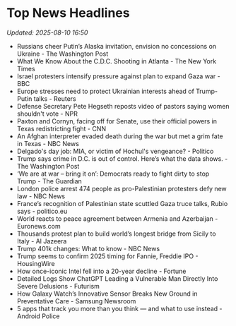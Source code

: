 # Top News Headlines

_Updated: 2025-08-10 16:50_

- Russians cheer Putin’s Alaska invitation, envision no concessions on Ukraine - The Washington Post
- What We Know About the C.D.C. Shooting in Atlanta - The New York Times
- Israel protesters intensify pressure against plan to expand Gaza war - BBC
- Europe stresses need to protect Ukrainian interests ahead of Trump-Putin talks - Reuters
- Defense Secretary Pete Hegseth reposts video of pastors saying women shouldn't vote - NPR
- Paxton and Cornyn, facing off for Senate, use their official powers in Texas redistricting fight - CNN
- An Afghan interpreter evaded death during the war but met a grim fate in Texas - NBC News
- Delgado's day job: MIA, or victim of Hochul's vengeance? - Politico
- Trump says crime in D.C. is out of control. Here’s what the data shows. - The Washington Post
- ‘We are at war – bring it on’: Democrats ready to fight dirty to stop Trump - The Guardian
- London police arrest 474 people as pro-Palestinian protesters defy new law - NBC News
- France’s recognition of Palestinian state scuttled Gaza truce talks, Rubio says - politico.eu
- World reacts to peace agreement between Armenia and Azerbaijan - Euronews.com
- Thousands protest plan to build world’s longest bridge from Sicily to Italy - Al Jazeera
- Trump 401k changes: What to know - NBC News
- Trump seems to confirm 2025 timing for Fannie, Freddie IPO - HousingWire
- How once-iconic Intel fell into a 20-year decline - Fortune
- Detailed Logs Show ChatGPT Leading a Vulnerable Man Directly Into Severe Delusions - Futurism
- How Galaxy Watch’s Innovative Sensor Breaks New Ground in Preventative Care - Samsung Newsroom
- 5 apps that track you more than you think — and what to use instead - Android Police